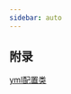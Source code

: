 ```yaml
---
sidebar: auto
---
```


## 附录

[yml配置类](https://springdoc.cn/spring-boot/application-properties.html#application-properties.json.spring.gson.date-format)